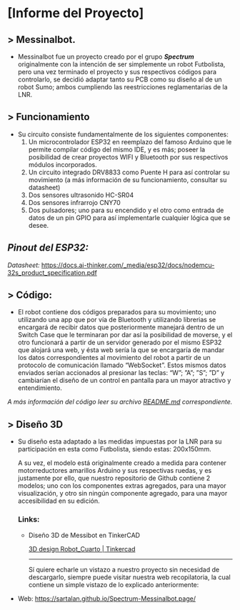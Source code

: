 # [Informe del Proyecto]


## > Messinalbot.

- Messinalbot fue un proyecto creado por el grupo ***Spectrum*** originalmente con la intención de ser simplemente un robot Futbolista, pero una vez terminado el proyecto y sus respectivos códigos para controlarlo, se decidió adaptar tanto su PCB como su diseño al de un robot Sumo; ambos cumpliendo las reestricciones reglamentarias de la LNR.

## > Funcionamiento

- Su circuito consiste fundamentalmente de los siguientes componentes:
  1. Un microcontrolador ESP32 en reemplazo del famoso Arduino que le permite compilar código del mismo IDE, y es más; poseer la posibilidad de crear proyectos WIFI y Bluetooth por sus respectivos módulos incorporados.
  2. Un circuito integrado DRV8833 como Puente H para así controlar su movimiento (a más información de su funcionamiento, consultar su datasheet)
  3. Dos sensores ultrasonido HC-SR04
  4. Dos sensores infrarrojo CNY70
  5. Dos pulsadores; uno para su encendido y el otro como entrada de datos de un pin GPIO para así implementarle cualquier lógica que se desee.

## ***Pinout del ESP32:***

*Datasheet:* https://docs.ai-thinker.com/_media/esp32/docs/nodemcu-32s_product_specification.pdf

## > Código:

- El robot contiene dos códigos preparados para su movimiento; uno utilizando una app que por vía de Bluetooth y utilizando librerias se encargará de recibir datos que posteriormente manejará dentro de un Switch Case que le terminaran por dar así la posibilidad de moverse, y el otro funcionará a partir de un servidor generado por el mismo ESP32 que alojará una web, y ésta web sería la que se encargaría de mandar los datos correspondientes al movimiento del robot a partir de un protocolo de comunicación llamado “WebSocket”. Estos mismos datos enviados serían accionados al presionar las teclas: “W”; ”A”; ”S”; ”D” y cambiarían el diseño de un control en pantalla para un mayor atractivo y entendimiento.

*A más información del código leer su archivo [README.md](http://README.md) correspondiente.*

## > Diseño 3D

- Su diseño esta adaptado a las medidas impuestas por la LNR para su participación en esta como Futbolista, siendo estas: 200x150mm.
  
  A su vez, el modelo está originalmente creado a medida para contener motorreductores amarillos Arduino y sus respectivas ruedas, y es justamente por ello, que nuestro repositorio de Github contiene 2 modelos; uno con los componentes extras agregados, para una mayor visualización, y otro sin ningún componente agregado, para una mayor accesibilidad en su edición.
  
  ### Links:
  
  - Diseño 3D de Messibot en TinkerCAD
    
    [3D design Robot_Cuarto | Tinkercad](https://www.tinkercad.com/things/4UyoocaAXjU-robotcuarto)

    ---
    
    Sí quiere echarle un vistazo a nuestro proyecto sin necesidad de descargarlo, siempre puede visitar nuestra web recopilatoria, la cual contiene un simple vistazo de lo explicado anteriormente:
+ Web: https://sartalan.github.io/Spectrum-Messinalbot.page/
